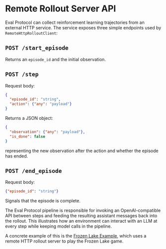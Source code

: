 # Remote Rollout Server API

Eval Protocol can collect reinforcement learning trajectories from an external HTTP service.
The service exposes three simple endpoints used by `RemoteHttpRolloutClient`:

## `POST /start_episode`
Returns an `episode_id` and the initial observation.

## `POST /step`
Request body:
```json
{
  "episode_id": "string",
  "action": {"any": "payload"}
}
```
Returns a JSON object:
```json
{
  "observation": {"any": "payload"},
  "is_done": false
}
```
representing the new observation after the action and whether the episode has ended.

## `POST /end_episode`
Request body:
```json
{"episode_id": "string"}
```
Signals that the episode is complete.

The Eval Protocol pipeline is responsible for invoking an
OpenAI-compatible API between steps and feeding the resulting assistant messages
back into the rollout. This illustrates how an environment can interact with an
LLM at every step while keeping model calls in the pipeline.

A concrete example of this is the [Frozen Lake Example](./frozen_lake_plan.md), which uses a remote HTTP rollout server to play the Frozen Lake game.
